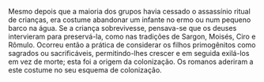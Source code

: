 ﻿Mesmo depois que a maioria dos grupos havia cessado o assassínio ritual de crianças, era costume abandonar um infante no ermo ou num pequeno barco na água. Se a criança sobrevivesse, pensava-se que os deuses  intervieram para preservá-la, como nas tradições de Sargon, Moisés, Ciro e Rômulo. Ocorreu então a prática de considerar os filhos primogênitos como sagrados ou sacrificáveis, permitindo-lhes crescer e em seguida exilá-los em vez de morte; esta foi a origem da colonização. Os romanos aderiram a este costume no seu esquema de colonização.